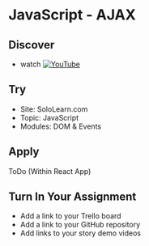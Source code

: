 # JavaScript - AJAX

## Discover
-  watch [![YouTube](https://i.ytimg.com/vi/IKNkkzmsbzg/default.jpg)](https://www.youtube.com/watch?v=Xqc2gA2XyB4)

## Try
- Site: SoloLearn.com
- Topic: JavaScript
- Modules: DOM & Events

## Apply
ToDo (Within React App)


## Turn In Your Assignment
- Add a link to your Trello board
- Add a link to your GitHub repository
- Add links to your story demo videos
